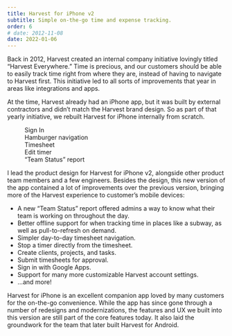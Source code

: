 ```yaml
---
title: Harvest for iPhone v2
subtitle: Simple on-the-go time and expense tracking.
order: 6
# date: 2012-11-08
date: 2022-01-06
---
```


<div class="inner">

Back in 2012, Harvest created an internal company initiative lovingly titled “Harvest Everywhere.” Time is precious, and our customers should be able to easily track time right from where they are, instead of having to navigate to Harvest first. This initiative led to all sorts of improvements that year in areas like integrations and apps.

At the time, Harvest already had an iPhone app, but it was built by external contractors and didn’t match the Harvest brand design. So as part of that yearly initiative, we rebuilt Harvest for iPhone internally from scratch.

</div>

<figure class="side-by-side">
  <div>
    <img src="/images/work/iphone-sign-in.png" alt="" data-zoomable>
    <figcaption>Sign In</figcaption>
  </div>
  <div>
    <img src="/images/work/iphone-navigation.png" alt="" data-zoomable>
    <figcaption>Hamburger navigation</figcaption>
  </div>
  <div>
    <img src="/images/work/iphone-timesheet.png" alt="" data-zoomable>
    <figcaption>Timesheet</figcaption>
  </div>
  <div>
    <img src="/images/work/iphone-edit.png" alt="" data-zoomable>
    <figcaption>Edit timer</figcaption>
  </div>
  <div>
    <img src="/images/work/iphone-team-status.png" alt="" data-zoomable>
    <figcaption>“Team Status” report</figcaption>
  </div>
</figure>

<div class="inner">

I lead the product design for Harvest for iPhone v2, alongside other product team members and a few engineers. Besides the design, this new version of the app contained a lot of improvements over the previous version, bringing more of the Harvest experience to customer’s mobile devices:

* A new “Team Status” report offered admins a way to know what their team is working on throughout the day.
* Better offline support for when tracking time in places like a subway, as well as pull-to-refresh on demand.
* Simpler day-to-day timesheet navigation.
* Stop a timer directly from the timesheet.
* Create clients, projects, and tasks.
* Submit timesheets for approval.
* Sign in with Google Apps.
* Support for many more customizable Harvest account settings.
* ...and more!

Harvest for iPhone is an excellent companion app loved by many customers for the on-the-go convenience. While the app has since gone through a number of redesigns and modernizations, the features and UX we built into this version are still part of the core features today. It also laid the groundwork for the team that later built Harvest for Android.

</div>
